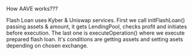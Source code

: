 How AAVE works???

Flash Loan uses Kyber & Uniswap services. First we call initFlashLoan() passing assets & amount, it gets LendingPool, checks profit and initiates before execution. The last one is executeOperation() where we execute prepared flash loan. It's conditions are getting assets and setting asets depending on chosen exchange.  